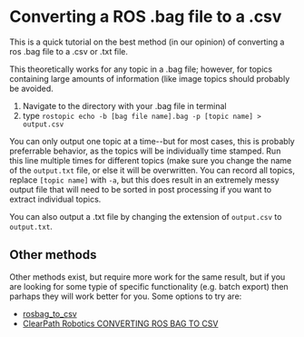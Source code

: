 # Converting a ROS .bag file to a .csv

This is a quick tutorial on the best method (in our opinion) of converting a ros .bag file to a .csv or .txt file.

This theoretically works for any topic in a .bag file; however, for topics containing large amounts of information (like image topics should probably be avoided.

 1. Navigate to the directory with your .bag file in terminal
 2. type `rostopic echo -b [bag file name].bag -p [topic name] > output.csv`
 
You can only output one topic at a time--but for most cases, this is probably preferrable behavior, as the topics will be individually time stamped.  Run this line multiple times for different topics (make sure you change the name of the `output.txt` file, or else it will be overwritten.  You can record all topics, replace `[topic name]` with `-a`, but this does result in an extremely messy output file that will need to be sorted in post processing if you want to extract individual topics.  

You can also output a .txt file by changing the extension of `output.csv` to `output.txt`.

## Other methods

Other methods exist, but require more work for the same result, but if you are looking for some typie of specific functionality (e.g. batch export) then parhaps they will work better for you.  Some options to try are: 

 - [rosbag_to_csv](https://github.com/AtsushiSakai/rosbag_to_csv)
 - [ClearPath Robotics CONVERTING ROS BAG TO CSV](https://www.clearpathrobotics.com/assets/guides/ros/Converting%20ROS%20bag%20to%20CSV.html)

